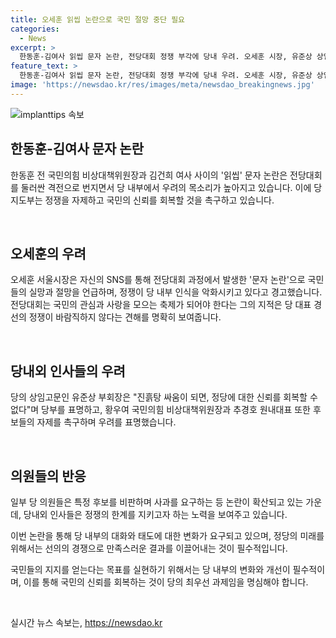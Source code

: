 ```yaml
---
title: 오세훈 읽씹 논란으로 국민 절망 중단 필요
categories:
  - News
excerpt: >
  한동훈-김여사 읽씹 문자 논란, 전당대회 정쟁 부각에 당내 우려. 오세훈 시장, 유준상 상임고문 등 당내외 인사들 경고. 전당대회는 축제여야, 정도를 지켜야. 후보들 자제와 선의의 경쟁을 당부. 의원들의 비판과 요구로 논란 확산, 대구지역 의원의 성명 발표 예고.
feature_text: >
  한동훈-김여사 읽씹 문자 논란, 전당대회 정쟁 부각에 당내 우려. 오세훈 시장, 유준상 상임고문 등 당내외 인사들 경고. 전당대회는 축제여야, 정도를 지켜야. 후보들 자제와 선의의 경쟁을 당부. 의원들의 비판과 요구로 논란 확산, 대구지역 의원의 성명 발표 예고.
image: 'https://newsdao.kr/res/images/meta/newsdao_breakingnews.jpg'
---
```


<p><img src="https://newsdao.kr/res/images/meta/newsdao_breakingnews.jpg" alt="implanttips 속보" /></p>

<h2 data-ke-size="size26">한동훈-김여사 문자 논란</h2>

<p>한동훈 전 국민의힘 비상대책위원장과 김건희 여사 사이의 '읽씹' 문자 논란은 전당대회를 둘러싼 격전으로 번지면서 당 내부에서 우려의 목소리가 높아지고 있습니다. 이에 당 지도부는 정쟁을 자제하고 국민의 신뢰를 회복할 것을 촉구하고 있습니다.</p>

<p data-ke-size="size16">&nbsp;</p>

<h2 data-ke-size="size26">오세훈의 우려</h2>

<p>오세훈 서울시장은 자신의 SNS를 통해 전당대회 과정에서 발생한 '문자 논란'으로 국민들의 실망과 절망을 언급하며, 정쟁이 당 내부 인식을 악화시키고 있다고 경고했습니다. 전당대회는 국민의 관심과 사랑을 모으는 축제가 되어야 한다는 그의 지적은 당 대표 경선의 정쟁이 바람직하지 않다는 견해를 명확히 보여줍니다.</p>

<p data-ke-size="size16">&nbsp;</p>

<h2 data-ke-size="size26">당내외 인사들의 우려</h2>

<p>당의 상임고문인 유준상 부회장은 "진흙탕 싸움이 되면, 정당에 대한 신뢰를 회복할 수 없다"며 당부를 표명하고, 황우여 국민의힘 비상대책위원장과 추경호 원내대표 또한 후보들의 자제를 촉구하며 우려를 표명했습니다.</p>

<p data-ke-size="size16">&nbsp;</p>

<h2 data-ke-size="size26">의원들의 반응</h2>

<p>일부 당 의원들은 특정 후보를 비판하며 사과를 요구하는 등 논란이 확산되고 있는 가운데, 당내외 인사들은 정쟁의 한계를 지키고자 하는 노력을 보여주고 있습니다.</p>

<p>이번 논란을 통해 당 내부의 대화와 태도에 대한 변화가 요구되고 있으며, 정당의 미래를 위해서는 선의의 경쟁으로 만족스러운 결과를 이끌어내는 것이 필수적입니다.</p>

<p>국민들의 지지를 얻는다는 목표를 실현하기 위해서는 당 내부의 변화와 개선이 필수적이며, 이를 통해 국민의 신뢰를 회복하는 것이 당의 최우선 과제임을 명심해야 합니다.</p>

<p data-ke-size="size16">&nbsp;</p>
실시간 뉴스 속보는, <a href="https://newsdao.kr" rel="dofollow">https://newsdao.kr</a>


